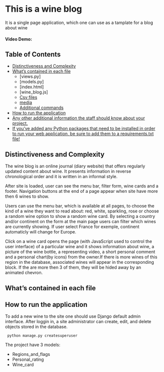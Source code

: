 # This is a wine blog 
It is a single page application, which one can use as a tamplate for a blog about wine
#### Video Demo:  <URL HERE>
## Table of Contents

* [Distinctiveness and Complexity](#distinctiveness-and-complexity)
* [What’s contained in each file](#what’s-contained-in-each-file)
    * [views.py]
    * [models.py]
    * [index.html]
    * [wine_blog.js]
    * [Csv files](#csv-files)
    * [media](#media)
    * [Additional commands](#additional-commands)
* [How to run the application](#how-to-run-the-application)
* [Any other additional information the staff should know about your project.](#about-the-algorithm)
* [If you’ve added any Python packages that need to be installed in order to run your web application, be sure to add them to a requirements.txt file!](#design-of-the-project)

## Distinctiveness and Complexity

The wine blog is an online journal (diary website) that offers regularly updated content about wine.
It presents information in reverse chronological order and it is written in an informal style.

After site is loaded, user can see the menu bar, filter form, wine cards and a footer.
Navigation buttons at the end of a page appear when site have more then 6 wines to show.

Users can use the menu bar, which is available at all pages, to choose the kind of a wine they want to read about: red, white, sparkling, rose or choose a random wine option to show a random wine card.
By selecting a country and/or continent on the form at the main page users can filter which wines are currently showing.
If user select France for exemple, continent automaticly will change for Europe.

Click on a wine card opens the page (with JavaScript used to control the user interface) of a particular wine and it shows information about wine, a picture of the wine bottle, a representing video, a short personal comment and a personal chart(by icons) from the owner.If there is more wines of this region in the database, associated wines will appear in the corresponding block. If the are more then 3 of them, they will be hided away by an animated chevron.

## What’s contained in each file



## How to run the application
To add a new wine to the site one should use Django default admin interface.
After loggin in, a site administrator can create, edit, and delete objects stored in the database.

```
 python manage.py createsuperuser
```

The project have 3 models:
* Regions_and_flags
* Personal_rating
* Wine_card
